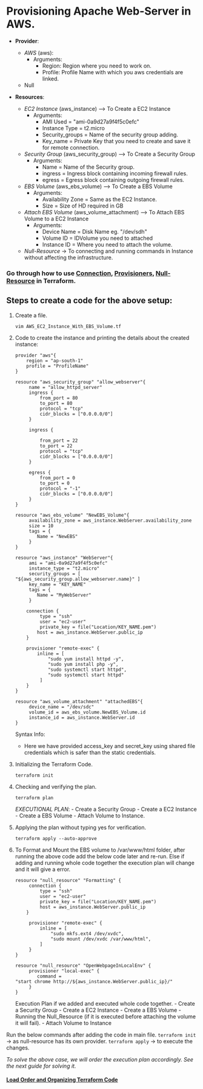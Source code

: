 # Provisioning Apache Web-Server in AWS.

- **Provider**: 
	- *AWS* (aws):
		- Arguments:
			- Region: Region where you need to work on.
			- Profile: Profile Name with which you aws credentials are linked.
	- Null

- **Resources**: 
	- *EC2 Instance* (aws_instance)   --> To Create a EC2 Instance
		- Arguments:
			- AMI Used = "ami-0a9d27a9f4f5c0efc"
			- Instance Type = t2.micro
			- Security_groups = Name of the security group adding.
			- Key_name  = Private Key that you need to create and save it for remote connection.
	- *Security Group* (aws_security_group)  --> To Create a Security Group
		- Arguments:
			- Name = Name of the Security group.
			- ingress = Ingress block containing incoming firewall rules.
			- egress = Egress block containing outgoing firewall rules.
	- *EBS Volume* (aws_ebs_volume)  --> To Create a EBS Volume
		- Arguments:
			- Availability Zone = Same as the EC2 Instance.
			- Size = Size of HD required in GB
	- *Attach EBS Volume* (aws_volume_attachment)  --> To Attach EBS Volume to a EC2 Instance
		- Arguments:
			- Device Name = Disk Name eg. "/dev/sdh"
			- Volume ID = IDVolume you need to attached
			- Instance ID = Where you need to attach the volume.
	- *Null-Resource* -> To connecting and running commands in Instance without affecting the infrastructure.

### Go through how to use [Connection](Connection.md), [Provisioners](Provisioners.md), [Null-Resource](Null_Resource.md) in Terraform.

## Steps to create a code for the above setup:
1. Create a file.
	```
	vim AWS_EC2_Instance_With_EBS_Volume.tf
	```
2. Code to create the instance and printing the details about the created instance:
	```
	provider "aws"{
 		region = "ap-south-1"
 		profile = "ProfileName"
	}
  
	resource "aws_security_group" "allow_webserver"{
		 name = "allow_httpd_server"
		 ingress {
			 from_port = 80
			 to_port = 80
			 protocol = "tcp"
			 cidr_blocks = ["0.0.0.0/0"]
		 }

		 ingress {

			 from_port = 22
			 to_port = 22
			 protocol = "tcp"
			 cidr_blocks = ["0.0.0.0/0"]
		 }

		 egress {
			 from_port = 0
			 to_port = 0
			 protocol = "-1"
			 cidr_blocks = ["0.0.0.0/0"]
		 }
	}

	resource "aws_ebs_volume" "NewEBS_Volume"{
		 availability_zone = aws_instance.WebServer.availability_zone
		 size = 10
		 tags = {
		 	Name = "NewEBS"
		 }
	}

	resource "aws_instance" "WebServer"{
		 ami = "ami-0a9d27a9f4f5c0efc"
		 instance_type = "t2.micro"
		 security_groups = [ "${aws_security_group.allow_webserver.name}" ]
		 key_name = "KEY_NAME"
		 tags = {
			Name = "MyWebServer"
		 }

	 	connection {
			 type = "ssh"
			 user = "ec2-user"
			 private_key = file("Location/KEY_NAME.pem")
	 		host = aws_instance.WebServer.public_ip
	 	}
		
		provisioner "remote-exec" {
			inline = [
				"sudo yum install httpd -y",
				"sudo yum install php -y",
				"sudo systemctl start httpd",
				"sudo systemctl start httpd"
			 ]
	 	}
	}

	resource "aws_volume_attachment" "attachedEBS"{
		 device_name = "/dev/sdc"
		 volume_id = aws_ebs_volume.NewEBS_Volume.id
		 instance_id = aws_instance.WebServer.id
	}
	``` 
	Syntax Info: 
	- Here we have provided access_key and secret_key using shared file credentials which is safer than the static credentials.
	
3. Initializing the Terraform Code. 
	```
	terraform init
	```
4. Checking and verifying the plan.
	```
	terraform plan
	```
	*EXECUTIONAL PLAN*:
		- Create a Security Group
		- Create a EC2 Instance
		- Create a EBS Volume
		- Attach Volume to Instance.
5. Applying the plan without typing yes for verification.
	```
	terraform apply --auto-approve
	```
	
6. To Format and Mount the EBS volume to /var/www/html folder, after running the above code add the below code later and re-run. Else if adding and running whole code together the execution plan will change and it will give a error.
	```
	resource "null_resource" "Formatting" {
		 connection {
			 type = "ssh"
			 user = "ec2-user"
			 private_key = file("Location/KEY_NAME.pem")
		 	 host = aws_instance.WebServer.public_ip
	 	}

		 provisioner "remote-exec" {
			 inline = [
				 "sudo mkfs.ext4 /dev/xvdc",
				 "sudo mount /dev/xvdc /var/www/html",
			 ]
		 }
	}

	resource "null_resource" "OpenWebpageInLocalEnv" {
		 provisioner "local-exec" {
			command = "start chrome http://${aws_instance.WebServer.public_ip}/"
	 	 }
	}
	``` 
	
	
	Execution Plan if we added and executed whole code together.
		- Create a Security Group
		- Create a EC2 Instance
		- Create a EBS Volume
		- Running the Null_Resource (if it is executed before attaching the volume it will fail).
		- Attach Volume to Instance

Run the below commands after adding the code in main file.
`terraform init`  -> as null-resource has its own provider.
`terraform apply` -> to execute the changes.

*To solve the above case, we will order the execution plan accordingly.
See the next guide for solving it.*
#### [Load Order and Organizing Terraform Code](Load_Order_and_Organizing_Terraform_Code.md)